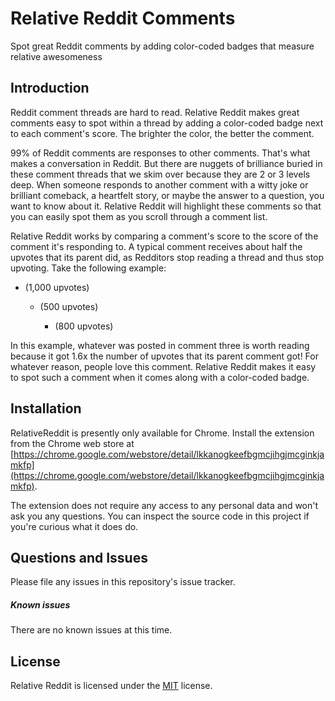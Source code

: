 # Relative Reddit Comments

Spot great Reddit comments by adding color-coded badges that measure relative awesomeness

## Introduction

Reddit comment threads are hard to read. Relative Reddit makes great comments easy to spot within a thread by adding a color-coded badge next to each comment's score. The brighter the color, the better the comment.

99% of Reddit comments are responses to other comments. That's what makes a conversation in Reddit. But there are nuggets of brilliance buried in these comment threads that we skim over because they are 2 or 3 levels deep. When someone responds to another comment with a witty joke or brilliant comeback, a heartfelt story, or maybe the answer to a question, you want to know about it. Relative Reddit will highlight these comments so that you can easily spot them as you scroll through a comment list.

Relative Reddit works by comparing a comment's score to the score of the comment it's responding to. A typical comment receives about half the upvotes that its parent did, as Redditors stop reading a thread and thus stop upvoting. Take the following example:

* (1,000 upvotes) <comment one>
    * (500 upvotes) <comment two>
        * (800 upvotes) <comment three>

In this example, whatever was posted in comment three is worth reading because it got 1.6x the number of upvotes that its parent comment got! For whatever reason, people love this comment. Relative Reddit makes it easy to spot such a comment when it comes along with a color-coded badge.

## Installation

RelativeReddit is presently only available for Chrome. Install the extension from the Chrome web store at [https://chrome.google.com/webstore/detail/lkkanogkeefbgmcjihgjmcginkjamkfp](https://chrome.google.com/webstore/detail/lkkanogkeefbgmcjihgjmcginkjamkfp).

The extension does not require any access to any personal data and won't ask you any questions. You can inspect the source code in this project if you're curious what it does do.

## Questions and Issues

Please file any issues in this repository's issue tracker.

##### Known issues

There are no known issues at this time.

## License

Relative Reddit is licensed under the [MIT](http://opensource.org/licenses/MIT) license.
